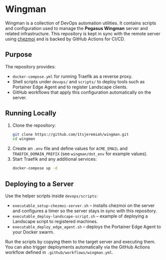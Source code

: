 # Wingman

Wingman is a collection of DevOps automation utilities.  It contains
scripts and configuration used to manage the **Pegasus Wingman** server
and related infrastructure.  This repository is kept in sync with the
remote server using [chezmoi](https://www.chezmoi.io/) and is backed by
GitHub Actions for CI/CD.

## Purpose

The repository provides:

- `docker-compose.yml` for running Traefik as a reverse proxy.
- Shell scripts under `devops/` and `scripts/` to deploy tools such as
  Portainer Edge Agent and to register Landscape clients.
- GitHub workflows that apply this configuration automatically on the
  server.

## Running Locally

1. Clone the repository:
   ```bash
   git clone https://github.com/1tsjeremiah/wingman.git
   cd wingman
   ```
2. Create an `.env` file and define values for `ACME_EMAIL` and
   `TRAEFIK_DOMAIN_PREFIX` (see `wingman/dot_env` for example values).
3. Start Traefik and any additional services:
   ```bash
   docker-compose up -d
   ```

## Deploying to a Server

Use the helper scripts inside `devops/scripts`:

- `executable_setup-chezmoi-server.sh` – installs chezmoi on the server
  and configures a timer so the server stays in sync with this
  repository.
- `executable_deploy-landscape-script.sh` – example of deploying a
  Landscape script to registered machines.
- `executable_deploy_edge_agent.sh` – deploys the Portainer Edge Agent
  to your Docker swarm.

Run the scripts by copying them to the target server and executing them.
You can also trigger deployments automatically via the GitHub Actions workflow defined in `.github/workflows/wingman.yml`.
